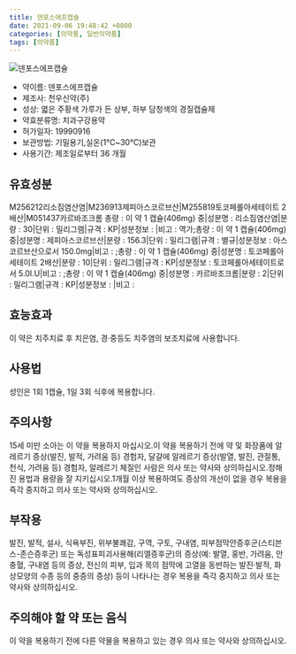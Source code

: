 ```yaml
---
title: 덴포스에프캡슐
date: 2021-09-06 19:48:42 +0800
categories: [의약품, 일반의약품]
tags: [의약품]
---
```

![덴포스에프캡슐](https://nedrug.mfds.go.kr/pbp/cmn/itemImageDownload/1N0_7a4VsV1)

- 약이름: 덴포스에프캡슐
- 제조사: 천우신약(주)
- 성상: 엷은 주황색 가루가 든 상부, 하부 담청색의 경질캡슐제
- 약효분류명: 치과구강용약
- 허가일자: 19990916
- 보관방법: 기밀용기,실온(1℃~30℃)보관
- 사용기간: 제조일로부터 36 개월
## 유효성분
M256212리소짐염산염|M236913제피아스코르브산|M255819토코페롤아세테이트 2배산|M051437카르바조크롬
총량 : 이 약 1 캡슐(406mg) 중|성분명 : 리소짐염산염|분량 : 30|단위 : 밀리그램|규격 : KP|성분정보 : |비고 : 역가;총량 : 이 약 1 캡슐(406mg) 중|성분명 : 제피아스코르브산|분량 : 156.3|단위 : 밀리그램|규격 : 별규|성분정보 : 아스코르브산으로서 150.0mg|비고 : ;총량 : 이 약 1 캡슐(406mg) 중|성분명 : 토코페롤아세테이트 2배산|분량 : 10|단위 : 밀리그램|규격 : KP|성분정보 : 토코페롤아세테이트로서 5.0I.U|비고 : ;총량 : 이 약 1 캡슐(406mg) 중|성분명 : 카르바조크롬|분량 : 2|단위 : 밀리그램|규격 : KP|성분정보 : |비고 :
## 효능효과
이 약은 치주치료 후 치은염, 경·중등도 치주염의 보조치료에 사용합니다.
## 사용법
성인은 1회 1캡슐, 1일 3회 식후에 복용합니다.
## 주의사항
15세 미만 소아는 이 약을 복용하지 마십시오.이 약을 복용하기 전에 약 및 화장품에 알레르기 증상(발진, 발적, 가려움 등) 경험자, 달걀에 알레르기 증상(발열, 발진, 관절통, 천식, 가려움 등) 경험자, 알레르기 체질인 사람은 의사 또는 약사와 상의하십시오.정해진 용법과 용량을 잘 지키십시오.1개월 이상 복용하여도 증상의 개선이 없을 경우 복용을 즉각 중지하고 의사 또는 약사와 상의하십시오.
## 부작용
발진, 발적, 설사, 식욕부진, 위부불쾌감, 구역, 구토, 구내염, 피부점막안증후군(스티븐스-존슨증후군) 또는 독성표피괴사용해(리엘증후군)의 증상(예: 발열, 홍반, 가려움, 안충혈, 구내염 등의 증상, 전신의 피부, 입과 목의 점막에 고열을 동반하는 발진·발적, 화상모양의 수종 등의 중증의 증상) 등이 나타나는 경우 복용을 즉각 중지하고 의사 또는 약사와 상의하십시오.
## 주의해야 할 약 또는 음식
이 약을 복용하기 전에 다른 약물을 복용하고 있는 경우 의사 또는 약사와 상의하십시오.

